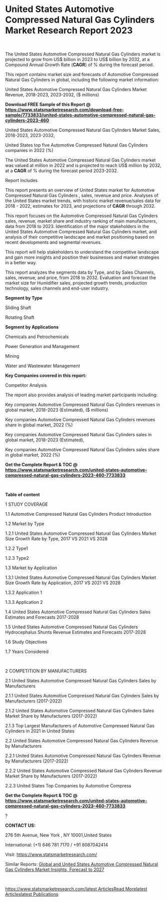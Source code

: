 <h1>United States Automotive Compressed Natural Gas Cylinders Market Research Report 2023</h1><br/><p>The United States Automotive Compressed Natural Gas Cylinders market is projected to grow from US$ billion in 2023 to US$ billion by 2032, at a Compound Annual Growth Rate (<strong>CAGR</strong>) of % during the forecast period.</p>
 
 
 
 <p>This report contains market size and forecasts of Automotive Compressed Natural Gas Cylinders in global, including the following market information:</p>
 
 
 
 <p>United States Automotive Compressed Natural Gas Cylinders Market Revenue, 2018-2023, 2023-2032, ($ millions)</p>
 
 
 
 <p><strong>Download FREE Sample of this Report @ <a href="https://www.statsmarketresearch.com/download-free-sample/7733833/united-states-automotive-compressed-natural-gas-cylinders-2023-460">https://www.statsmarketresearch.com/download-free-sample/7733833/united-states-automotive-compressed-natural-gas-cylinders-2023-460</a></strong></p>
 
 
 
 <p>United States Automotive Compressed Natural Gas Cylinders Market Sales, 2018-2023, 2023-2032,</p>
 
 
 
 <p>United States top five Automotive Compressed Natural Gas Cylinders companies in 2022 (%)</p>
 
 
 
 <p>The United States Automotive Compressed Natural Gas Cylinders market was valued at million in 2022 and is projected to reach US$ million by 2032, at a <strong>CAGR</strong> of % during the forecast period 2023-2032.</p>
 
 
 
 <p>Report Includes</p>
 
 
 
 <p>This report presents an overview of United States market for Automotive Compressed Natural Gas Cylinders , sales, revenue and price. Analyses of the United States market trends, with historic market revenue/sales data for 2018 - 2022, estimates for 2023, and projections of <strong>CAGR</strong> through 2032.</p>
 
 
 
 <p>This report focuses on the Automotive Compressed Natural Gas Cylinders sales, revenue, market share and industry ranking of main manufacturers, data from 2018 to 2023. Identification of the major stakeholders in the United States Automotive Compressed Natural Gas Cylinders market, and analysis of their competitive landscape and market positioning based on recent developments and segmental revenues.</p>
 
 
 
 <p>This report will help stakeholders to understand the competitive landscape and gain more insights and position their businesses and market strategies in a better way.</p>
 
 
 
 <p>This report analyzes the segments data by Type, and by Sales Channels, sales, revenue, and price, from 2018 to 2032. Evaluation and forecast the market size for Humidifier sales, projected growth trends, production technology, sales channels and end-user industry.</p>
 
 
 
 <p><strong>Segment by Type</strong></p>
 
 
 
 <p>Sliding Shaft</p>
 
 
 
 <p>Rotating Shaft</p>
 
 
 
 <p><strong>Segment <strong><strong>by Applications</strong></strong></strong></p>
 
 
 
 <p>Chemicals and Petrochemicals</p>
 
 
 
 <p>Power Generation and Management</p>
 
 
 
 <p>Mining</p>
 
 
 
 <p>Water and Wastewater Management</p>
 
 
 
 <p><strong>Key Companies covered in this report:</strong></p>
 
 
 
 <p>Competitor Analysis</p>
 
 
 
 <p>The report also provides analysis of leading market participants including:</p>
 
 
 
 <p>Key companies Automotive Compressed Natural Gas Cylinders revenues in global market, 2018-2023 (Estimated), ($ millions)</p>
 
 
 
 <p>Key companies Automotive Compressed Natural Gas Cylinders revenues share in global market, 2022 (%)</p>
 
 
 
 <p>Key companies Automotive Compressed Natural Gas Cylinders sales in global market, 2018-2023 (Estimated),</p>
 
 
 
 <p>Key companies Automotive Compressed Natural Gas Cylinders sales share in global market, 2022 (%)</p>
 
 
 
 <div><b>Get the Complete Report & TOC @ <a href="https://www.statsmarketresearch.com/united-states-automotive-compressed-natural-gas-cylinders-2023-460-7733833">https://www.statsmarketresearch.com/united-states-automotive-compressed-natural-gas-cylinders-2023-460-7733833</a></b></div>
 
 
 
 <p><br />
 
 <b>Table of content</b></p>
 
 
 
 <p>1 STUDY COVERAGE<br />
 
 1.1 Automotive Compressed Natural Gas Cylinders Product Introduction<br />
 
 1.2 Market by Type<br />
 
 1.2.1 United States Automotive Compressed Natural Gas Cylinders Market Size Growth Rate by Type, 2017 VS 2021 VS 2028<br />
 
 1.2.2 Type1<br />
 
 1.2.3 Type2<br />
 
 1.3 Market by Application<br />
 
 1.3.1 United States Automotive Compressed Natural Gas Cylinders Market Size Growth Rate by Application, 2017 VS 2021 VS 2028<br />
 
 1.3.2 Application 1<br />
 
 1.3.3 Application 2<br />
 
 1.4 United States Automotive Compressed Natural Gas Cylinders Sales Estimates and Forecasts 2017-2028<br />
 
 1.5 United States Automotive Compressed Natural Gas Cylinders Hydrocephalus Shunts Revenue Estimates and Forecasts 2017-2028<br />
 
 1.6 Study Objectives<br />
 
 1.7 Years Considered<br />
 
 <br />
 
 2 COMPETITION BY MANUFACTURERS<br />
 
 2.1 United States Automotive Compressed Natural Gas Cylinders Sales by Manufacturers<br />
 
 2.1.1 United States Automotive Compressed Natural Gas Cylinders Sales by Manufacturers (2017-2022)<br />
 
 2.1.2 United States Automotive Compressed Natural Gas Cylinders Sales Market Share by Manufacturers (2017-2022)<br />
 
 2.1.3 Top Largest Manufacturers of Automotive Compressed Natural Gas Cylinders in 2021 in United States<br />
 
 2.2 United States Automotive Compressed Natural Gas Cylinders Revenue by Manufacturers<br />
 
 2.2.1 United States Automotive Compressed Natural Gas Cylinders Revenue by Manufacturers (2017-2022)<br />
 
 2.2.2 United States Automotive Compressed Natural Gas Cylinders Revenue Market Share by Manufacturers (2017-2022)<br />
 
 2.2.3 United States Top Companies by Automotive Compress</p>
 
 
 
 <div><b>Get the Complete Report & TOC @ <a href="https://www.statsmarketresearch.com/united-states-automotive-compressed-natural-gas-cylinders-2023-460-7733833">https://www.statsmarketresearch.com/united-states-automotive-compressed-natural-gas-cylinders-2023-460-7733833</a></b></div>
 
 
 
 <p>? </p>
 
 
 
 <p><b>CONTACT US:</b><br />
 
 276 5th Avenue, New York , NY 10001,United States<br />
 
 International: (+1) 646 781 7170 / +91 8087042414<br />
 
 Visit: <a href="https://www.statsmarketresearch.com/">https://www.statsmarketresearch.com/</a><br />
 
 Similar Reports: <a href="https://www.statsmarketresearch.com/united-states-automotive-compressed-natural-gas-cylinders-2023-460-7733833">Global and United States Automotive Compressed Natural Gas Cylinders Market Insights, Forecast to 2027</a><br />
 
 <br />
 
 <a href="https://gyeongbokgung.com">https://www.statsmarketresearch.com/</a><a href="https://hallyeomaritime.com">latest Articles</a><a href="https://jingwansa.com">Read More</a><a href="https://nguoiviet.jp/">latest Articles</a><a href="https://www.intelmarketresearch.com/">latest Publications</a></p>